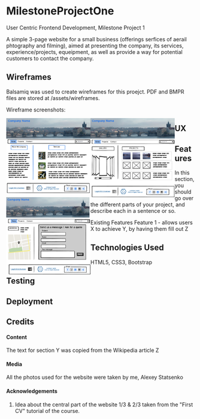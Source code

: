 # MilestoneProjectOne
User Centric Frontend Development, Milestone Project 1

A simple 3-page website for a small business (offerings serfices of aerail phtography and filming), aimed at presenting the company, its services, experience/projects, equeipment, as well as provide a way for potential customers to contact the company.

## Wireframes
Balsamiq was used to create wireframes for this proejct.
PDF and BMPR files are stored at /assets/wireframes.

Wireframe screenshots:

<img src="assets/images/index.png" alt="Home Page" style="float: left; margin-rigth: 10px;" width="225"/>
<img src="assets/images/projects.png" alt="Home Page" style="float: left; margin-rigth: 10px;" width="225"/>
<img src="assets/images/contact.png" alt="Home Page" style="float: left; margin-rigth: 10px;" width="225"/>



## UX


## Features
In this section, you should go over the different parts of your project, and describe each in a sentence or so.

Existing Features
Feature 1 - allows users X to achieve Y, by having them fill out Z

## Technologies Used
HTML5,
CSS3,
Bootstrap


## Testing

## Deployment


## Credits

#### Content
The text for section Y was copied from the Wikipedia article Z
#### Media
All the photos used for the website were taken by me, Alexey Statsenko
#### Acknowledgements

1. Idea about the central part of the website 1/3 & 2/3 taken from the "First CV" tutorial of the course. 
